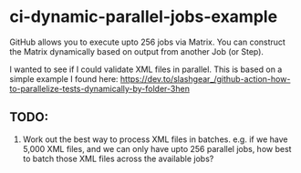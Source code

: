 # ci-dynamic-parallel-jobs-example
GitHub allows you to execute upto 256 jobs via Matrix. You can construct the Matrix dynamically based on output from another Job (or Step).

I wanted to see if I could validate XML files in parallel. This is based on a simple example I found here: https://dev.to/slashgear_/github-action-how-to-parallelize-tests-dynamically-by-folder-3hen

## TODO:
1. Work out the best way to process XML files in batches. e.g. if we have 5,000 XML files, and we can only have upto 256 parallel jobs, how best to batch those XML files across the available jobs?

